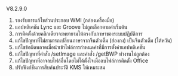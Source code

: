 V8.2.9.0

1. รองรับการแก้ไขส่วนประกอบ WMI (กล่องเครื่องมือ)
2. แอปพลิเคชัน Lync และ Groove ไม่ถูกเลือกตามค่าเริ่มต้น
3. การติดตั้งด้วยคลิกเดียวจะพยายามให้ตรงกับภาษาของระบบปฏิบัติการ
4. แก้ไขปัญหาที่ไม่สามารถเปลี่ยนภาษาจากจีนตัวเต็ม (ฮ่องกง) เป็นจีนตัวเต็ม (ไต้หวัน)
5. แก้ไขข้อผิดพลาดเมื่อนำเข้าไฟล์การกำหนดค่าที่มีการตั้งค่าแอปพลิเคชัน
6. แก้ไขปัญหาที่คำสั่ง /setImage และคำสั่ง /getBWP ทำงานไม่ถูกต้อง
7. แก้ไขปัญหาที่อาจลบไฟล์อื่นโดยไม่ได้ตั้งใจเมื่อลบไฟล์การติดตั้ง Office
8. ปรับฟังก์ชันการสืบค้นประวัติ KMS ให้เหมาะสม
